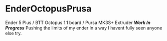 # EnderOctopusPrusa
Ender 5 Plus / BTT Octopus 1.1 board / Pursa MK3S+ Extruder
***Work In Progress***
Pushing the limits of my ender In a way I havent fully seen anyone else try.
